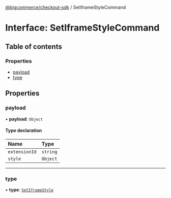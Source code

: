 [@bigcommerce/checkout-sdk](../README.md) / SetIframeStyleCommand

# Interface: SetIframeStyleCommand

## Table of contents

### Properties

- [payload](SetIframeStyleCommand.md#payload)
- [type](SetIframeStyleCommand.md#type)

## Properties

### payload

• **payload**: `Object`

#### Type declaration

| Name | Type |
| :------ | :------ |
| `extensionId` | `string` |
| `style` | `Object` |

___

### type

• **type**: [`SetIframeStyle`](../enums/ExtensionCommandType.md#setiframestyle)
